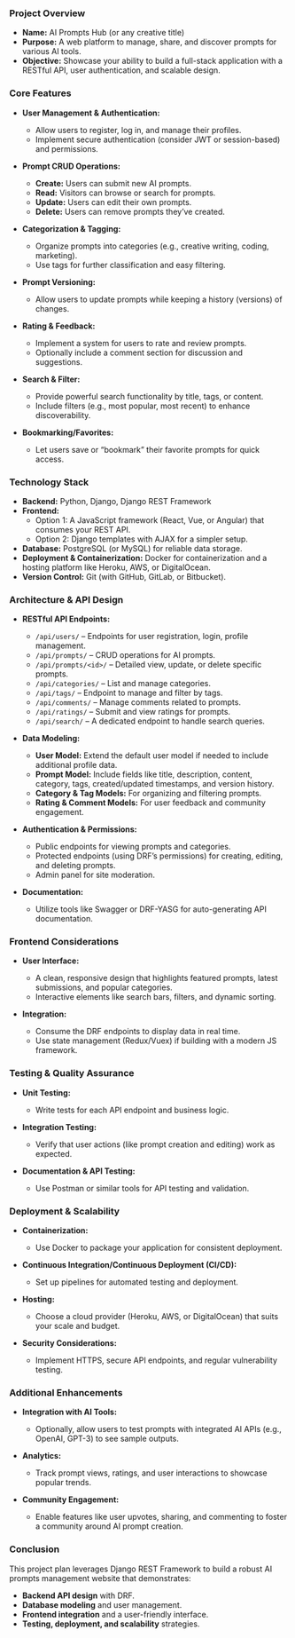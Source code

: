 ### **Project Overview**

- **Name:** AI Prompts Hub (or any creative title)
- **Purpose:** A web platform to manage, share, and discover prompts for various AI tools.
- **Objective:** Showcase your ability to build a full-stack application with a RESTful API, user authentication, and scalable design.

### **Core Features**

- **User Management & Authentication:**  
  - Allow users to register, log in, and manage their profiles.
  - Implement secure authentication (consider JWT or session-based) and permissions.

- **Prompt CRUD Operations:**  
  - **Create:** Users can submit new AI prompts.
  - **Read:** Visitors can browse or search for prompts.
  - **Update:** Users can edit their own prompts.
  - **Delete:** Users can remove prompts they’ve created.
  
- **Categorization & Tagging:**  
  - Organize prompts into categories (e.g., creative writing, coding, marketing).
  - Use tags for further classification and easy filtering.

- **Prompt Versioning:**  
  - Allow users to update prompts while keeping a history (versions) of changes.
  
- **Rating & Feedback:**  
  - Implement a system for users to rate and review prompts.
  - Optionally include a comment section for discussion and suggestions.

- **Search & Filter:**  
  - Provide powerful search functionality by title, tags, or content.
  - Include filters (e.g., most popular, most recent) to enhance discoverability.

- **Bookmarking/Favorites:**  
  - Let users save or “bookmark” their favorite prompts for quick access.

### **Technology Stack**

- **Backend:** Python, Django, Django REST Framework  
- **Frontend:**  
  - Option 1: A JavaScript framework (React, Vue, or Angular) that consumes your REST API.
  - Option 2: Django templates with AJAX for a simpler setup.
- **Database:** PostgreSQL (or MySQL) for reliable data storage.
- **Deployment & Containerization:** Docker for containerization and a hosting platform like Heroku, AWS, or DigitalOcean.
- **Version Control:** Git (with GitHub, GitLab, or Bitbucket).

### **Architecture & API Design**

- **RESTful API Endpoints:**  
  - `/api/users/` – Endpoints for user registration, login, profile management.
  - `/api/prompts/` – CRUD operations for AI prompts.
  - `/api/prompts/<id>/` – Detailed view, update, or delete specific prompts.
  - `/api/categories/` – List and manage categories.
  - `/api/tags/` – Endpoint to manage and filter by tags.
  - `/api/comments/` – Manage comments related to prompts.
  - `/api/ratings/` – Submit and view ratings for prompts.
  - `/api/search/` – A dedicated endpoint to handle search queries.

- **Data Modeling:**  
  - **User Model:** Extend the default user model if needed to include additional profile data.
  - **Prompt Model:** Include fields like title, description, content, category, tags, created/updated timestamps, and version history.
  - **Category & Tag Models:** For organizing and filtering prompts.
  - **Rating & Comment Models:** For user feedback and community engagement.

- **Authentication & Permissions:**  
  - Public endpoints for viewing prompts and categories.
  - Protected endpoints (using DRF’s permissions) for creating, editing, and deleting prompts.
  - Admin panel for site moderation.

- **Documentation:**  
  - Utilize tools like Swagger or DRF-YASG for auto-generating API documentation.

### **Frontend Considerations**

- **User Interface:**  
  - A clean, responsive design that highlights featured prompts, latest submissions, and popular categories.
  - Interactive elements like search bars, filters, and dynamic sorting.
  
- **Integration:**  
  - Consume the DRF endpoints to display data in real time.
  - Use state management (Redux/Vuex) if building with a modern JS framework.

### **Testing & Quality Assurance**

- **Unit Testing:**  
  - Write tests for each API endpoint and business logic.
  
- **Integration Testing:**  
  - Verify that user actions (like prompt creation and editing) work as expected.
  
- **Documentation & API Testing:**  
  - Use Postman or similar tools for API testing and validation.

### **Deployment & Scalability**

- **Containerization:**  
  - Use Docker to package your application for consistent deployment.
  
- **Continuous Integration/Continuous Deployment (CI/CD):**  
  - Set up pipelines for automated testing and deployment.
  
- **Hosting:**  
  - Choose a cloud provider (Heroku, AWS, or DigitalOcean) that suits your scale and budget.
  
- **Security Considerations:**  
  - Implement HTTPS, secure API endpoints, and regular vulnerability testing.

### **Additional Enhancements**

- **Integration with AI Tools:**  
  - Optionally, allow users to test prompts with integrated AI APIs (e.g., OpenAI, GPT-3) to see sample outputs.
  
- **Analytics:**  
  - Track prompt views, ratings, and user interactions to showcase popular trends.
  
- **Community Engagement:**  
  - Enable features like user upvotes, sharing, and commenting to foster a community around AI prompt creation.

### **Conclusion**

This project plan leverages Django REST Framework to build a robust AI prompts management website that demonstrates:
- **Backend API design** with DRF.
- **Database modeling** and user management.
- **Frontend integration** and a user-friendly interface.
- **Testing, deployment, and scalability** strategies.

